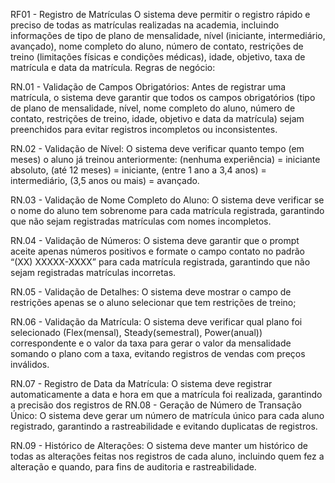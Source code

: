 RF01 - Registro de Matrículas
O sistema deve permitir o registro rápido e preciso de todas as matrículas realizadas na academia, incluindo informações de tipo de plano de mensalidade, nível (iniciante, intermediário, avançado), nome completo do aluno, número de contato, restrições de treino (limitações físicas e condições médicas), idade, objetivo, taxa de matrícula e data da matrícula.
Regras de negócio:

RN.01 - Validação de Campos Obrigatórios: Antes de registrar uma matrícula, o sistema deve garantir que todos os campos obrigatórios (tipo de plano de mensalidade, nível, nome completo do aluno, número de contato, restrições de treino, idade, objetivo  e data da matrícula) sejam preenchidos para evitar registros incompletos ou inconsistentes.    

RN.02 - Validação de Nível: O sistema deve verificar quanto tempo (em meses) o aluno já treinou anteriormente: (nenhuma experiência) = iniciante absoluto, (até 12 meses) = iniciante, (entre 1 ano a 3,4 anos) = intermediário, (3,5 anos ou mais) = avançado. 

RN.03 - Validação de Nome Completo do Aluno: O sistema deve verificar se o nome do aluno tem sobrenome para cada matrícula registrada, garantindo que não sejam registradas matrículas com nomes incompletos.

RN.04 - Validação de Números: O sistema deve garantir que o prompt aceite apenas números positivos e formate o campo contato no padrão “(XX) XXXXX-XXXX” para cada matrícula registrada, garantindo que não sejam registradas matrículas incorretas.

RN.05 - Validação de Detalhes: O sistema deve mostrar o campo de restrições apenas se o aluno selecionar que tem restrições de treino;

RN.06 - Validação da Matrícula: O sistema deve verificar qual plano foi selecionado (Flex(mensal), Steady(semestral), Power(anual)) correspondente  e o valor da taxa para gerar o valor da mensalidade somando o plano com a taxa, evitando registros de vendas com preços inválidos.

RN.07 - Registro de Data da Matrícula: O sistema deve registrar automaticamente a data e hora em que a matrícula foi realizada, garantindo a precisão dos registros de RN.08 - Geração de Número de Transação Único: O sistema deve gerar um número de matrícula único para cada aluno registrado, garantindo a rastreabilidade e evitando duplicatas de registros.

RN.09 - Histórico de Alterações: O sistema deve manter um histórico de todas as alterações feitas nos registros de cada aluno, incluindo quem fez a alteração e quando, para fins de auditoria e rastreabilidade.
